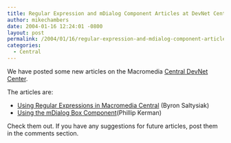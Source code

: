 ```yaml
---
title: Regular Expression and mDialog Component Articles at DevNet Center
author: mikechambers
date: 2004-01-16 12:24:01 -0800
layout: post
permalink: /2004/01/16/regular-expression-and-mdialog-component-articles-at-devnet-center/
categories:
  - Central
---
```



We have posted some new articles on the Macromedia [Central DevNet Center][1].

The articles are:

*   [Using Regular Expressions in Macromedia Central][2] (Byron Saltysiak)
*   [Using the mDialog Box Component][3](Phillip Kerman)

Check them out. If you have any suggestions for future articles, post them in the comments section.

 [1]: http://www.macromedia.com/devnet/central/
 [2]: http://www.macromedia.com/devnet/central/articles/regex.html
 [3]: http://www.macromedia.com/devnet/central/articles/mdialogbox.html
